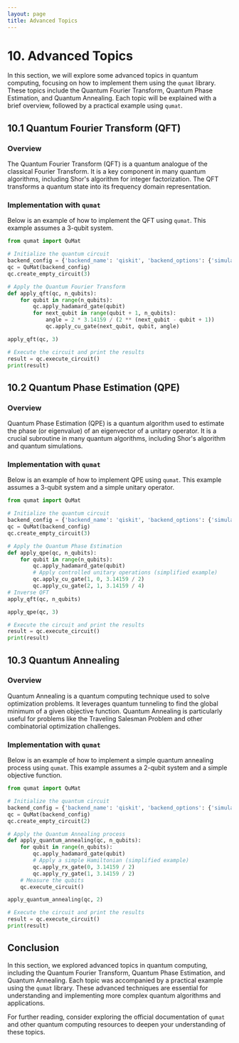 ```yaml
---
layout: page
title: Advanced Topics
---
```


# 10. Advanced Topics

In this section, we will explore some advanced topics in quantum computing, focusing on how to implement them using the `qumat` library. These topics include the Quantum Fourier Transform, Quantum Phase Estimation, and Quantum Annealing. Each topic will be explained with a brief overview, followed by a practical example using `qumat`.

## 10.1 Quantum Fourier Transform (QFT)

### Overview
The Quantum Fourier Transform (QFT) is a quantum analogue of the classical Fourier Transform. It is a key component in many quantum algorithms, including Shor's algorithm for integer factorization. The QFT transforms a quantum state into its frequency domain representation.

### Implementation with `qumat`
Below is an example of how to implement the QFT using `qumat`. This example assumes a 3-qubit system.

```python
from qumat import QuMat

# Initialize the quantum circuit
backend_config = {'backend_name': 'qiskit', 'backend_options': {'simulator_type': 'qasm_simulator', 'shots': 1000}}
qc = QuMat(backend_config)
qc.create_empty_circuit(3)

# Apply the Quantum Fourier Transform
def apply_qft(qc, n_qubits):
    for qubit in range(n_qubits):
        qc.apply_hadamard_gate(qubit)
        for next_qubit in range(qubit + 1, n_qubits):
            angle = 2 * 3.14159 / (2 ** (next_qubit - qubit + 1))
            qc.apply_cu_gate(next_qubit, qubit, angle)

apply_qft(qc, 3)

# Execute the circuit and print the results
result = qc.execute_circuit()
print(result)
```

## 10.2 Quantum Phase Estimation (QPE)

### Overview
Quantum Phase Estimation (QPE) is a quantum algorithm used to estimate the phase (or eigenvalue) of an eigenvector of a unitary operator. It is a crucial subroutine in many quantum algorithms, including Shor's algorithm and quantum simulations.

### Implementation with `qumat`
Below is an example of how to implement QPE using `qumat`. This example assumes a 3-qubit system and a simple unitary operator.

```python
from qumat import QuMat

# Initialize the quantum circuit
backend_config = {'backend_name': 'qiskit', 'backend_options': {'simulator_type': 'qasm_simulator', 'shots': 1000}}
qc = QuMat(backend_config)
qc.create_empty_circuit(3)

# Apply the Quantum Phase Estimation
def apply_qpe(qc, n_qubits):
    for qubit in range(n_qubits):
        qc.apply_hadamard_gate(qubit)
        # Apply controlled unitary operations (simplified example)
        qc.apply_cu_gate(1, 0, 3.14159 / 2)
        qc.apply_cu_gate(2, 1, 3.14159 / 4)
# Inverse QFT
apply_qft(qc, n_qubits)

apply_qpe(qc, 3)

# Execute the circuit and print the results
result = qc.execute_circuit()
print(result)
```

## 10.3 Quantum Annealing

### Overview
Quantum Annealing is a quantum computing technique used to solve optimization problems. It leverages quantum tunneling to find the global minimum of a given objective function. Quantum Annealing is particularly useful for problems like the Traveling Salesman Problem and other combinatorial optimization challenges.

### Implementation with `qumat`
Below is an example of how to implement a simple quantum annealing process using `qumat`. This example assumes a 2-qubit system and a simple objective function.

```python
from qumat import QuMat

# Initialize the quantum circuit
backend_config = {'backend_name': 'qiskit', 'backend_options': {'simulator_type': 'qasm_simulator', 'shots': 1000}}
qc = QuMat(backend_config)
qc.create_empty_circuit(2)

# Apply the Quantum Annealing process
def apply_quantum_annealing(qc, n_qubits):
    for qubit in range(n_qubits):
        qc.apply_hadamard_gate(qubit)
        # Apply a simple Hamiltonian (simplified example)
        qc.apply_rx_gate(0, 3.14159 / 2)
        qc.apply_ry_gate(1, 3.14159 / 2)
    # Measure the qubits
    qc.execute_circuit()

apply_quantum_annealing(qc, 2)

# Execute the circuit and print the results
result = qc.execute_circuit()
print(result)
```

## Conclusion
In this section, we explored advanced topics in quantum computing, including the Quantum Fourier Transform, Quantum Phase Estimation, and Quantum Annealing. Each topic was accompanied by a practical example using the `qumat` library. These advanced techniques are essential for understanding and implementing more complex quantum algorithms and applications.

For further reading, consider exploring the official documentation of `qumat` and other quantum computing resources to deepen your understanding of these topics.
